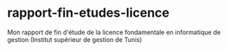 # rapport-fin-etudes-licence
Mon rapport de fin d'étude de la licence fondamentale en informatique de gestion (Institut supérieur de gestion de Tunis)
